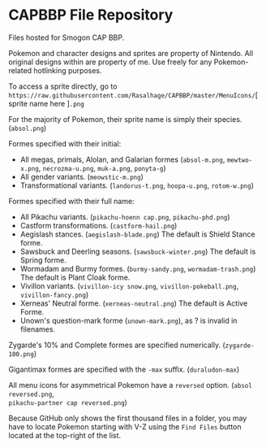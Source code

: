 # CAPBBP File Repository
Files hosted for Smogon CAP BBP.

Pokemon and character designs and sprites are property of Nintendo. All original designs within are property of me.
Use freely for any Pokemon-related hotlinking purposes.

To access a sprite directly, go to  
`https://raw.githubusercontent.com/Rasalhage/CAPBBP/master/MenuIcons/`[ sprite name here ]`.png`

For the majority of Pokemon, their sprite name is simply their species. (`absol.png`)

Formes specified with their initial: 
* All megas, primals, Alolan, and Galarian formes (`absol-m.png`, `mewtwo-x.png`, `necrozma-u.png`, `muk-a.png`, `ponyta-g`)
* All gender variants. (`meowstic-m.png`)
* Transformational variants. (`landorus-t.png`, `hoopa-u.png`, `rotom-w.png`)

Formes specified with their full name:
* All Pikachu variants. (`pikachu-hoenn cap.png`, `pikachu-phd.png`)
* Castform transformations. (`castform-hail.png`)
* Aegislash stances. (`aegislash-blade.png`) The default is Shield Stance forme.
* Sawsbuck and Deerling seasons. (`sawsbuck-winter.png`) The default is Spring forme.
* Wormadam and Burmy formes. (`burmy-sandy.png`, `wormadam-trash.png`) The default is Plant Cloak forme.
* Vivillon variants. (`vivillon-icy snow.png`, `vivillon-pokeball.png`, `vivillon-fancy.png`)
* Xerneas' Neutral forme. (`xerneas-neutral.png`) The default is Active Forme.
* Unown's question-mark forme (`unown-mark.png`), as ? is invalid in filenames.

Zygarde's 10% and Complete formes are specified numerically. (`zygarde-100.png`)

Gigantimax formes are specified with the `-max` suffix. (`duraludon-max`)

All menu icons for asymmetrical Pokemon have a `reversed` option. (`absol reversed.png`,  
`pikachu-partner cap reversed.png`)

Because GitHub only shows the first thousand files in a folder, you may have to locate Pokemon starting with V-Z using the `Find Files` button located at the top-right of the list.
